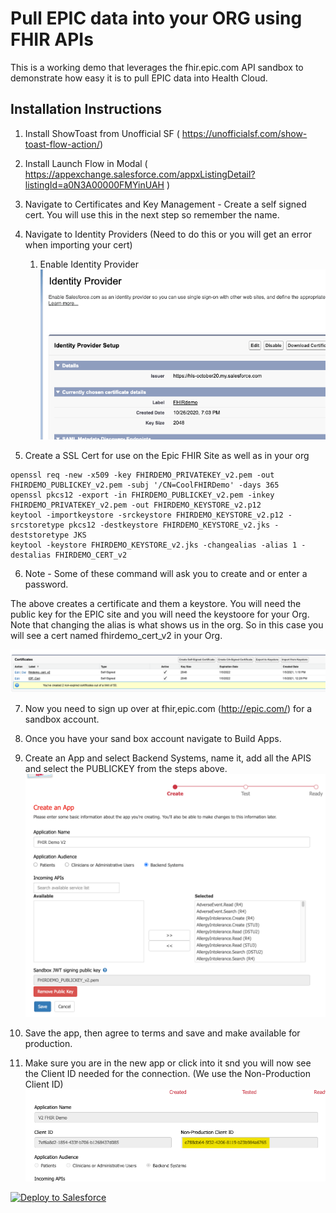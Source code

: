 # Pull EPIC data into your ORG using FHIR APIs

This is a working demo that leverages the fhir.epic.com API sandbox to demonstrate how easy it is to pull EPIC data into Health Cloud.

## Installation Instructions

1. Install ShowToast from Unofficial SF ( https://unofficialsf.com/show-toast-flow-action/)

2. Install Launch Flow in Modal ( https://appexchange.salesforce.com/appxListingDetail?listingId=a0N3A00000FMYinUAH )

3. Navigate to Certificates and Key Management - Create a self signed cert.  You will use this in the next step so remember the name. 

4. Navigate to Identity Providers (Need to do this or you will get an error when importing your cert)
    1. Enable Identity Provider
    ![Image: images/IDP.png](/images/IDP.png)

5. Create a SSL Cert for use on the Epic FHIR Site as well as in your org
```openssl genrsa -out FHIRDEMO_PRIVATEKEY_v2.pem 2048
openssl req -new -x509 -key FHIRDEMO_PRIVATEKEY_v2.pem -out FHIRDEMO_PUBLICKEY_v2.pem -subj '/CN=CoolFHIRDemo' -days 365
openssl pkcs12 -export -in FHIRDEMO_PUBLICKEY_v2.pem -inkey FHIRDEMO_PRIVATEKEY_v2.pem -out FHIRDEMO_KEYSTORE_v2.p12
keytool -importkeystore -srckeystore FHIRDEMO_KEYSTORE_v2.p12 -srcstoretype pkcs12 -destkeystore FHIRDEMO_KEYSTORE_v2.jks -deststoretype JKS
keytool -keystore FHIRDEMO_KEYSTORE_v2.jks -changealias -alias 1 -destalias FHIRDEMO_CERT_v2
```

6. Note - Some of these command will ask you to create and or enter a password.  

The above creates a certificate and them a keystore.  You will need the public key for the EPIC site and you will need the keystoore for your Org.  Note that changing the alias is what shows us in the org.  So in this case you will see a cert named fhirdemo_cert_v2 in your Org. 

![Cert Image](/images/cert.png)

7. Now you need to sign up over at fhir,epic.com (http://epic.com/) for a sandbox account.   

8. Once you have your sand box account navigate to Build Apps. 

9. Create an App and select Backend Systems, name it, add all the APIS and select the PUBLICKEY from the steps above. 
![Build App](/images/createApp.png)

10. Save the app, then agree to terms and save and make available for production. 

11. Make sure you are in the new app or click into it snd you will now see the Client ID needed for the connection. (We use the Non-Production Client ID)
![ClientID Image](/images/clientID.png)




<a href="https://githubsfdeploy.herokuapp.com">
  <img alt="Deploy to Salesforce"
       src="https://raw.githubusercontent.com/afawcett/githubsfdeploy/master/deploy.png">
</a>

